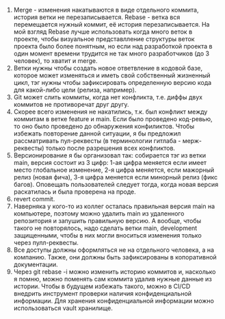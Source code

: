 1) Merge - изменения накатываются в виде отдельного коммита, история ветки не перезаписывается. Rebase - ветка вся перемещается 
нужный коммит, её история перезаписывается. На мой взгляд Rebase лучше использовать когда много веток в проекте, чтобы визуальное представлление
структуры веток проекта было более понятным, но если над разработкой проекта в один момент времени трудится не так много разработчиков (до 3 человек), то хватит и merge.
2) Ветки нужны чтобы создать новое ответвление в кодовой базе, которое может изменяться и иметь свой собственный жизненный цикл, тэг нужны чтобы зафиксировать определенную
версию кода для какой-либо цели (релиза, например).
3) Git может слить коммиты, когда нет конфликта, т.е. диффы двух коммитов не противоречат друг другу.
4) Скорее всего изменения не накатились, т.к. был конфликт между коммитам в ветке feature и main. Если было проведено код-ревью, то оно было 
проведено до обнаружения конфиликтов. Чтобы избежать повторение данной ситуации, я бы предложил рассматривать пул-реквесты (в терминологии гитлаба - мерж-реквесты) только после 
разрешения всех конфликтов.
5) Версионирование я бы организовал так: собирается тэг из ветки main, версия состоит из 3 цифр: 1-ая цифра меняется если
имеет место глобальное изменение, 2-я цифра меняется, если мажорный релиз (новая фича), 3-я цифра меняется если минорный релиз (фикс багов).
Оповещать пользователей следует тогда, когда новая версия раскатилась и была проверена на проде. 
6) revert commit.
7) Наверняка у кого-то из коллег осталась правильная версия main на компьютере, поэтому можно удалить main из удаленного
репозитория и запушить правильную версию. А вообще, чтобы такого не повторялось, надо сделать ветки main, development защищенными, чтобы 
в них могли вноситься изменения только через пулл-реквесты.
8) Все доступы должны оформляться не на отдельного человека, а на компанию. Также, они должны быть зафиксированы в копоративной документации.
9) Через git rebase -i можно изменить историю коммитов и, насколько я помню, можно поменять сам коммита удалив нужные
данные из истории. Чтобы в будущем избежать такого, можно в CI/CD внедрить инструмент проверки наличия конфиденциальной информации. Для хранения
конфиденциальной информации можно использоваться vault хранилище.